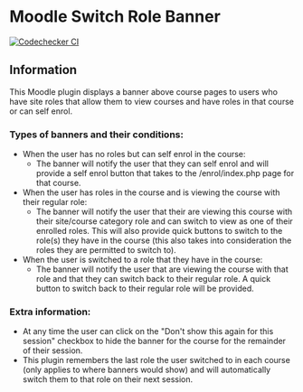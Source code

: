 Moodle Switch Role Banner
===================

[![Codechecker CI](https://github.com/catalyst/moodle-local_switchrolebanner/actions/workflows/ci.yml/badge.svg)](https://github.com/catalyst/moodle-local_switchrolebanner/actions/workflows/ci.yml)

Information
-----------

This Moodle plugin displays a banner above course pages to users who have site roles that allow them to view courses and have roles in that course or can self enrol.

### Types of banners and their conditions:

- When the user has no roles but can self enrol in the course:
    - The banner will notify the user that they can self enrol and will provide a self enrol button that takes to the /enrol/index.php page for that course.
- When the user has roles in the course and is viewing the course with their regular role:
    - The banner will notify the user that their are viewing this course with their site/course category role and can switch to view as one of their enrolled roles. This will also provide quick buttons to switch to the role(s) they have in the course (this also takes into consideration the roles they are permitted to switch to).
- When the user is switched to a role that they have in the course:
    - The banner will notify the user that are viewing the course with that role and that they can switch back to their regular role. A quick button to switch back to their regular role will be provided.

### Extra information:

- At any time the user can click on the "Don't show this again for this session" checkbox to hide the banner for the course for the remainder of their session.
- This plugin remembers the last role the user switched to in each course (only applies to where banners would show) and will automatically switch them to that role on their next session.